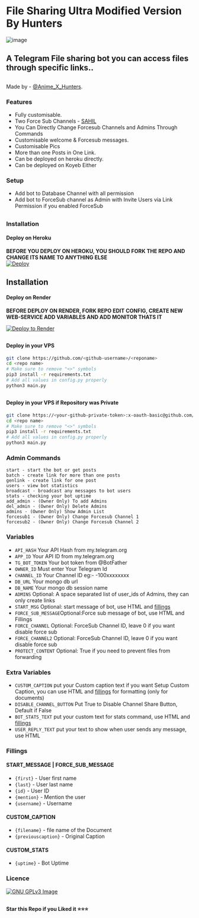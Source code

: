 # File Sharing Ultra Modified Version By Hunters

![image](https://github.com/Sahil0976/Multi-ForceSub_3buttons/assets/97865856/f590a80a-f80c-40bb-b583-a6e114122f3d)

## A Telegram File sharing bot you can access files through specific links..

##

Made by - [@Anime_X_Hunters](https://t.me/Anime_X_Hunters).



### Features
- Fully customisable.
- Two Force Sub Channels - [SAHIL](https://t.me/Okabe_xRintarou)
- You Can Directly Change Forcesub Channels and Admins Through Commands 
- Customisable welcome & Forcesub messages.
- Customisable Pics
- More than one Posts in One Link.
- Can be deployed on heroku directly.
- Can be deployed on Koyeb Either

### Setup

- Add bot to Database Channel with all permission
- Add bot to ForceSub channel as Admin with Invite Users via Link Permission if you enabled ForceSub 

##
### Installation
#### Deploy on Heroku
**BEFORE YOU DEPLOY ON HEROKU, YOU SHOULD FORK THE REPO AND CHANGE ITS NAME TO ANYTHING ELSE**<br>
[![Deploy](https://www.herokucdn.com/deploy/button.svg)](https://heroku.com/deploy)</br>

##
## Installation
#### Deploy on Render
<b>BEFORE DEPLOY ON RENDER, FORK REPO EDIT CONFIG, CREATE NEW WEB-SERVICE ADD VARIABLES AND ADD MONITOR THATS IT</b>

[![Deploy to Render](https://render.com/images/deploy-to-render-button.svg)](https://render.com)

##
#### Deploy in your VPS
````bash
git clone https://github.com/<github-username>/<reponame>
cd <repo name>
# Make sure to remove "<>" symbols
pip3 install -r requirements.txt
# Add all values in config.py properly
python3 main.py
````
##
#### Deploy in your VPS if Repository was Private
````bash
git clone https://<your-github-private-token>:x-oauth-basic@github.com/<github-username>/<repo-name>
cd <repo name>
# Make sure to remove "<>" symbols
pip3 install -r requirements.txt
# Add all values in config.py properly
python3 main.py
````

### Admin Commands

```
start - start the bot or get posts
batch - create link for more than one posts
genlink - create link for one post
users - view bot statistics
broadcast - broadcast any messages to bot users
stats - checking your bot uptime
add_admin - (Owner Only) To add Admins
del_admin - (Owner Only) Delete Admins
admins - (Owner Only) Show Admin List
forcesub1 - (Owner Only) Change Forcesub Channel 1
forcesub2 - (Owner Only) Change Forcesub Channel 2
```

### Variables

* `API_HASH` Your API Hash from my.telegram.org
* `APP_ID` Your API ID from my.telegram.org
* `TG_BOT_TOKEN` Your bot token from @BotFather
* `OWNER_ID` Must enter Your Telegram Id
* `CHANNEL_ID` Your Channel ID eg:- -100xxxxxxxx
* `DB_URL` Your mongo db url
* `DB_NAME` Your mongo db session name
* `ADMINS` Optional: A space separated list of user_ids of Admins, they can only create links
* `START_MSG` Optional: start message of bot, use HTML and <a href='https://github.com/codexbotz/File-Sharing-Bot/blob/main/README.md#start_message'>fillings</a>
* `FORCE_SUB_MESSAGE`Optional:Force sub message of bot, use HTML and Fillings
* `FORCE_CHANNEL` Optional: ForceSub Channel ID, leave 0 if you want disable force sub
* `FORCE_CHANNEL2` Optional: ForceSub Channel ID, leave 0 if you want disable force sub
* `PROTECT_CONTENT` Optional: True if you need to prevent files from forwarding

### Extra Variables

* `CUSTOM_CAPTION` put your Custom caption text if you want Setup Custom Caption, you can use HTML and <a href='https://github.com/CodeXBotz/File-Sharing-Bot/blob/main/README.md#custom_caption'>fillings</a> for formatting (only for documents)
* `DISABLE_CHANNEL_BUTTON` Put True to Disable Channel Share Button, Default if False
* `BOT_STATS_TEXT` put your custom text for stats command, use HTML and <a href='https://github.com/codexbotz/File-Sharing-Bot/blob/main/README.md#custom_stats'>fillings</a>
* `USER_REPLY_TEXT` put your text to show when user sends any message, use HTML


### Fillings
#### START_MESSAGE | FORCE_SUB_MESSAGE

* `{first}` - User first name
* `{last}` - User last name
* `{id}` - User ID
* `{mention}` - Mention the user
* `{username}` - Username

#### CUSTOM_CAPTION

* `{filename}` - file name of the Document
* `{previouscaption}` - Original Caption

#### CUSTOM_STATS

* `{uptime}` - Bot Uptime


### Licence
[![GNU GPLv3 Image](https://www.gnu.org/graphics/gplv3-127x51.png)](http://www.gnu.org/licenses/gpl-3.0.en.html)
##

   **Star this Repo if you Liked it ⭐⭐⭐**

